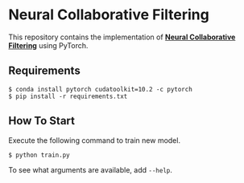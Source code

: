 # Neural Collaborative Filtering

This repository contains the implementation of [**Neural Collaborative Filtering**](https://arxiv.org/abs/1708.05031) using PyTorch.


## Requirements

```
$ conda install pytorch cudatoolkit=10.2 -c pytorch
$ pip install -r requirements.txt
```


## How To Start

Execute the following command to train new model.

```
$ python train.py
```

To see what arguments are available, add `--help`.
